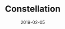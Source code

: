 ---
title: Constellation
date: '2019-02-05'
thumb_image: images/mar-4yo/4yo-mar-constellation.jpg
thumb_image_alt: Constellation
image: images/mar-4yo/4yo-mar-constellation.jpg
image_alt: Constellation
template: project
---	